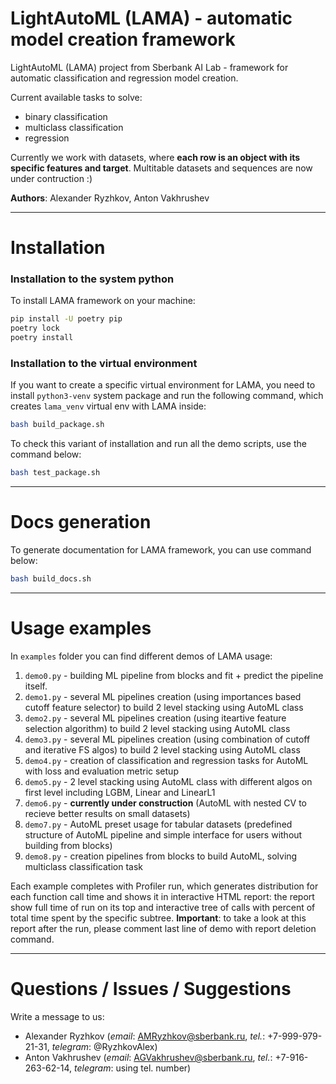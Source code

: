 # LightAutoML (LAMA) - automatic model creation framework

LightAutoML (LAMA) project from Sberbank AI Lab - framework for automatic classification and regression model creation.

Current available tasks to solve:
- binary classification
- multiclass classification
- regression

Currently we work with datasets, where **each row is an object with its specific features and target**. Multitable datasets and sequences are now under contruction :)

**Authors**: Alexander Ryzhkov, Anton Vakhrushev

*******
# Installation
### Installation to the system python
To install LAMA framework on your machine:
```bash 
pip install -U poetry pip
poetry lock
poetry install
```
### Installation to the virtual environment
If you want to create a specific virtual environment for LAMA, you need to install  `python3-venv` system package and run the following command, which creates `lama_venv` virtual env with LAMA inside:
```bash 
bash build_package.sh
```
To check this variant of installation and run all the demo scripts, use the command below:
```bash 
bash test_package.sh
```
*******
# Docs generation
To generate documentation for LAMA framework, you can use command below:
```bash 
bash build_docs.sh
```
*******
# Usage examples

In `examples` folder you can find different demos of LAMA usage:
1. `demo0.py` - building ML pipeline from blocks and fit + predict the pipeline itself.
2. `demo1.py` - several ML pipelines creation (using importances based cutoff feature selector) to build 2 level stacking using AutoML class
3. `demo2.py` - several ML pipelines creation (using iteartive feature selection algorithm) to build 2 level stacking using AutoML class
4. `demo3.py` - several ML pipelines creation (using combination of cutoff and iterative FS algos) to build 2 level stacking using AutoML class
5. `demo4.py` - creation of classification and regression tasks for AutoML with loss and evaluation metric setup
6. `demo5.py` - 2 level stacking using AutoML class with different algos on first level including LGBM, Linear and LinearL1
7. `demo6.py` - **currently under construction** (AutoML with nested CV to recieve better results on small datasets)
8. `demo7.py` - AutoML preset usage for tabular datasets (predefined structure of AutoML pipeline and simple interface for users without building from blocks)
9. `demo8.py` - creation pipelines from blocks to build AutoML, solving multiclass classification task

Each example completes with Profiler run, which generates distribution for each function call time and shows it in interactive HTML report: the report show full time of run on its top and interactive tree of calls with percent of total time spent by the specific subtree. **Important**: to take a look at this report after the run, please comment last line of demo with report deletion command. 

*******
# Questions / Issues / Suggestions 

Write a message to us:
- Alexander Ryzhkov (_email_: AMRyzhkov@sberbank.ru, _tel._: +7-999-979-21-31, _telegram_: @RyzhkovAlex)
- Anton Vakhrushev (_email_: AGVakhrushev@sberbank.ru, _tel._: +7-916-263-62-14, _telegram_: using tel. number)





